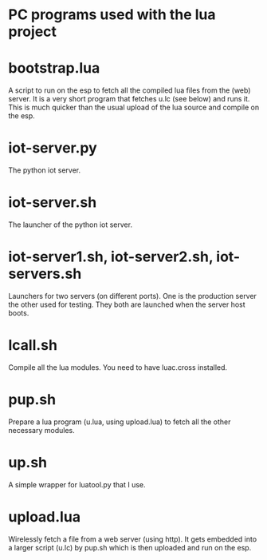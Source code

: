 PC programs used with the lua project
===

bootstrap.lua
==

A script to run on the esp to fetch all the compiled lua files from the (web) server. It is a very short program that fetches u.lc (see below) and runs it.
This is much quicker than the usual upload of the lua source and compile on the esp.

iot-server.py
==

The python iot server.

iot-server.sh
==

The launcher of the python iot server.

iot-server1.sh, iot-server2.sh, iot-servers.sh
==

Launchers for two servers (on different ports). One is the production server the other used for testing.
They both are launched when the server host boots.

lcall.sh
==

Compile all the lua modules. You need to have luac.cross installed.

pup.sh
==

Prepare a lua program (u.lua, using upload.lua) to fetch all the other necessary modules.

up.sh
==

A simple wrapper for luatool.py that I use.

upload.lua
==

Wirelessly fetch a file from a web server (using http). It gets embedded into a larger script (u.lc) by pup.sh which is then uploaded and run on the esp.

